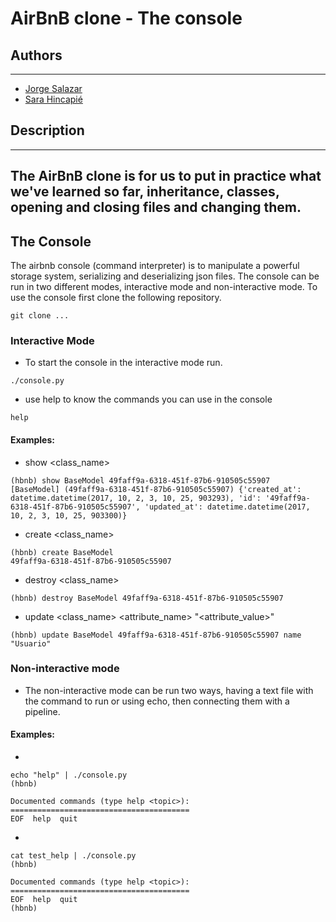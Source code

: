 # AirBnB clone - The console

## Authors
---
* [Jorge Salazar](https://twitter.com/Jormao8)
* [Sara Hincapié](https://twitter.com/SaraHincapiMon1)
## Description
---
The AirBnB clone is for us to put in practice what we've learned so far, inheritance, classes, opening and closing files and changing them.
---
## The Console
The airbnb console (command interpreter) is to manipulate a powerful storage system, serializing and deserializing json files. The console can be run in two different modes, interactive mode and non-interactive mode.
To use the console first clone the following repository.
```
git clone ...
```
### Interactive Mode
* To start the console in the interactive mode run.
```
./console.py
```
* use help to know the commands you can use in the console
```
help
```
#### Examples:
* show <class_name> <id>
```
(hbnb) show BaseModel 49faff9a-6318-451f-87b6-910505c55907
[BaseModel] (49faff9a-6318-451f-87b6-910505c55907) {'created_at': datetime.datetime(2017, 10, 2, 3, 10, 25, 903293), 'id': '49faff9a-6318-451f-87b6-910505c55907', 'updated_at': datetime.datetime(2017, 10, 2, 3, 10, 25, 903300)}
```
* create <class_name>
```
(hbnb) create BaseModel
49faff9a-6318-451f-87b6-910505c55907
```
* destroy <class_name> <id>
```
(hbnb) destroy BaseModel 49faff9a-6318-451f-87b6-910505c55907
```
* update <class_name> <id> <attribute_name> "<attribute_value>"
```
(hbnb) update BaseModel 49faff9a-6318-451f-87b6-910505c55907 name "Usuario"
```
### Non-interactive mode
* The non-interactive mode can be run two ways, having a text file with the command to run or using echo, then connecting them with a pipeline.
#### Examples:
* 
```
echo "help" | ./console.py
(hbnb)

Documented commands (type help <topic>):
========================================
EOF  help  quit
```
*
```
cat test_help | ./console.py
(hbnb)

Documented commands (type help <topic>):
========================================
EOF  help  quit
(hbnb)
```